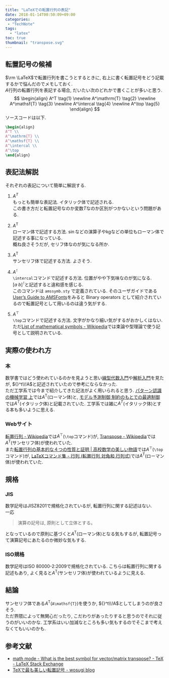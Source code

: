 ```yaml
---
title: "LaTeXでの転置行列の表記"
date: 2018-01-14T00:50:09+09:00
categories:
 - "TechNote"
tags:
  - "latex"
toc: true
thumbnail: "transpose.svg"
---
```

## 転置記号の候補
$\rm \LaTeX$で転置行列を書こうとするときに, 右上に書く転置記号をどう記載するかで悩んだのでメモしておく.  
$A$行列の転置行列を表記する場合, だいたい次のどれかで書くことが多いと思う.
$$
\begin{align}
A^T \tag{1} \newline
A^\mathrm{T} \tag{2} \newline
A^\mathsf{T} \tag{3} \newline
A^\intercal \tag{4} \newline
A^\top \tag{5}
\end{align}
$$
ソースコードは以下.
```tex
\begin{align}
A^T \\
A^\mathrm{T} \\
A^\mathsf{T} \\
A^\intercal \\
A^\top
\end{align}
```

## 表記法解説
それぞれの表記について簡単に解説する.

1. $A^T$  
もっとも簡単な表記法. イタリック体で記述される.  
この書き方だと転置記号なのか変数$T$なのか区別がつかないという問題がある.

2. $A^\mathrm{T}$  
ローマン体で記述する方法. $\sin$などの演算子や$\mathrm{kg}$などの単位もローマン体で記述する事になっている.  
概ね良さそうだが, セリフ体なのが気になる所か.

3. $A^\mathsf{T}$  
サンセリフ体で記述する方法. よさそう.

4. $A^\intercal$  
`\intercal`コマンドで記述する方法. 位置がやや下気味なのが気になる.  $[a\ b]^\intercal$と記述すると違和感を感じる.  
このコマンドは `amssymb.sty` で定義されている. そのユーザガイドである[User’s Guide to AMSFonts](http://ftp.yz.yamagata-u.ac.jp/pub/CTAN/fonts/amsfonts/doc/amsfndoc.pdf)をみると Binary operators として紹介されているので転置記号として用いるのは違う気がする.

5. $A^\top$  
`\top`コマンドで記述する方法. 文字がかなり細い気がするがおかしくはない.  
ただ[List of mathematical symbols - Wikipedia](https://en.wikipedia.org/wiki/List_of_mathematical_symbols)では束論や型理論で使う記号として説明されている.

## 実際の使われ方
### 本
数学書ではどう使われているのかを見ようと思い[線型代数入門](http://www.utp.or.jp/book/b302039.html)や[解析入門](http://www.utp.or.jp/book/b302042.html)を見たが, ${}^t\\!A$と記述されていたので参考にならなかった.  
ただ工学系では今まで紹介してきた記法がよく用いられると思う. [パターン認識の機械学習 上](https://pub.maruzen.co.jp/book_magazine/book_data/search/9784621061220.html)では$A^\mathrm{T}$(ローマン体)と, [モデル予測制御 制約のもとでの最適制御](https://www.tdupress.jp/bd/isbn/9784501324605/)では$A^T$(イタリック体)と記載されていた. 工学系では雑に$A^T$(イタリック体)とする本も多いように思える.  

### Webサイト
[転置行列 - Wikipedia](https://ja.wikipedia.org/wiki/%E8%BB%A2%E7%BD%AE%E8%A1%8C%E5%88%97)では$A^\top$(`\top`コマンド)が, [Transpose - Wikipedia](https://en.wikipedia.org/wiki/Transpose)では$A^\mathsf{T}$(サンセリフ体)が使われていた.  
また[転置行列の基本的な４つの性質と証明 | 高校数学の美しい物語](https://mathtrain.jp/transpose)では$A^\top$(`\top`コマンド)が, [LaTeXコマンド集 - 行列 (転置行列,対角和,行列式)](http://www.latex-cmd.com/equation/matrix.html)では$A^\mathrm{T}$(ローマン体)が使われていた.

## 規格
### JIS
数学記号はJISZ8201で規格化されているが, 転置行列に関する記述はない.  
一応

> 演算の記号は, 原則として立体とする。

となっているので原則に基づくと$A^\mathrm{T}$(ローマン体)となる気もするが, 転置記号って演算記号にあたるのか微妙な気もする.

### ISO規格
数学記号はISO 80000-2:2009で規格化されている. こちらは転置行列に関する記述もあり, よく見ると$A^\mathsf{T}$(サンセリフ体)が使われているように見える.

## 結論
サンセリフ体である$A^\mathsf{T}$(`A\mathsf{T}`)を使うか, ${}^t\\!A$としてしまうのが良さそう.  
ただ界隈によって無関心だったり, こだわりがあったりすると思うのでそれに従うのがいいのかな. 工学系はいい加減なところも多い気もするのでそこまで考えなくてもいいのかも.

## 参考文献
* [math mode - What is the best symbol for vector/matrix transpose? - TeX - LaTeX Stack Exchange](https://tex.stackexchange.com/questions/30619/what-is-the-best-symbol-for-vector-matrix-transpose/30636)
* [TeXで最も美しい転置記号 - wosugi blog](http://wosugi.hatenablog.com/entry/20110210/1297330034)
